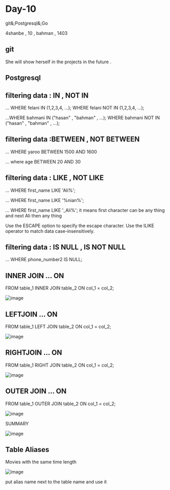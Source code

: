 # Day-10
git&;Postgresql&;Go

4shanbe , 10 , bahman , 1403

git
---

She will show herself in the projects in the future .

 Postgresql
-----------

filtering data : IN  , NOT IN
------------------------------

... WHERE felani IN (1,2,3,4, ...);    WHERE felani NOT IN (1,2,3,4, ...);

...WHERE bahmani IN ("hasan" , "bahman" , ...);    WHERE bahmani NOT IN ("hasan" , "bahman" , ...);


filtering data :BETWEEN , NOT BETWEEN
--------------------------------------

... WHERE yaroo BETWEEN 1500 AND 1600

... where age BETWEEN 20 AND 30

filtering data : LIKE , NOT LIKE
-----------------------------------

... WHERE first_name LIKE 'Ali%';

... WHERE first_name LIKE '%nian%';

... WHERE first_name LIKE '_Ali%';     it means first character can be any thing and next Ali then any thing

Use the ESCAPE option to specify the escape character.
Use the ILIKE operator to match data case-insensitively.

filtering data : IS NULL , IS NOT NULL
------------------------------------

... WHERE phone_number2 IS NULL; 

INNER JOIN  ... ON
------------------

FROM table_1 INNER JOIN table_2 ON col_1 = col_2;

![image](https://github.com/user-attachments/assets/055e098f-773e-40ff-8097-b7cf76c0c56c)

LEFTJOIN ... ON
------------

FROM table_1 LEFT JOIN table_2 ON col_1 = col_2;

![image](https://github.com/user-attachments/assets/6d0860d2-69a5-4b86-b79d-0281d2263634)

RIGHTJOIN ... ON
------------

FROM table_1 RIGHT JOIN table_2 ON col_1 = col_2;

![image](https://github.com/user-attachments/assets/76faaf42-e7d5-4f80-9659-5471499ada92)


OUTER JOIN ... ON
------------

FROM table_1 OUTER JOIN table_2 ON col_1 = col_2;

![image](https://github.com/user-attachments/assets/a92da86f-c88b-4c1e-817b-39df72eaa608)

SUMMARY

![image](https://github.com/user-attachments/assets/d871c91b-6a59-4d2c-a9a2-0cb79ae506c4)

Table Aliases
------------

Movies with the same time length

![image](https://github.com/user-attachments/assets/4ac1b529-fc13-49ac-89d4-3db007902df7)

put alias name next to the table name and use it

























